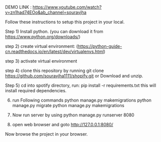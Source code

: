 DEMO LINK : https://www.youtube.com/watch?v=zn1had74EOo&ab_channel=souravjha


Follow these instructions to setup this project in your local.

Step 1) Install python. (you can download it from https://www.python.org/downloads/)

step 2) create virtual environment: (https://python-guide-cn.readthedocs.io/en/latest/dev/virtualenvs.html)

step 3) activate virtual environment

step 4) clone this repository by running git clone https://github.com/souravjha1111/shopify.git
        or 
        Download and unzip.
        
Step 5) cd into spotify directory, run: pip install -r requirements.txt this will install required dependencies.

6) run Following commands
   python manage.py makemigrations
   python manage.py migrate
   python manage.py makemigrations
   
7) Now run server by using python manage.py runserver 8080

8) open web browser and goto http://127.0.0.1:8080/


Now browse the project in your browser.
